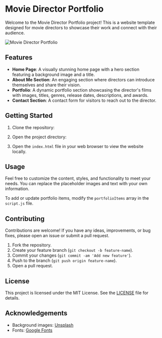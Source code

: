 # Movie Director Portfolio

Welcome to the Movie Director Portfolio project! This is a website template designed for movie directors to showcase their work and connect with their audience.

![Movie Director Portfolio](demo)

## Features

- **Home Page**: A visually stunning home page with a hero section featuring a background image and a title.
- **About Me Section**: An engaging section where directors can introduce themselves and share their vision.
- **Portfolio**: A dynamic portfolio section showcasing the director's films with images, titles, genres, release dates, descriptions, and awards.
- **Contact Section**: A contact form for visitors to reach out to the director.

## Getting Started

1. Clone the repository:


2. Open the project directory:


3. Open the `index.html` file in your web browser to view the website locally.

## Usage

Feel free to customize the content, styles, and functionality to meet your needs. You can replace the placeholder images and text with your own information.

To add or update portfolio items, modify the `portfolioItems` array in the `script.js` file.

## Contributing

Contributions are welcome! If you have any ideas, improvements, or bug fixes, please open an issue or submit a pull request.

1. Fork the repository.
2. Create your feature branch (`git checkout -b feature-name`).
3. Commit your changes (`git commit -am 'Add new feature'`).
4. Push to the branch (`git push origin feature-name`).
5. Open a pull request.

## License

This project is licensed under the MIT License. See the [LICENSE](LICENSE) file for details.

## Acknowledgements

- Background images: [Unsplash](https://unsplash.com/)
- Fonts: [Google Fonts](https://fonts.google.com/)
